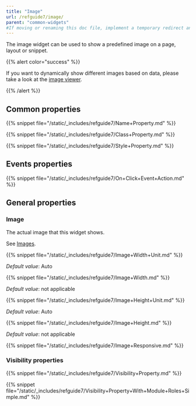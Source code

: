 ```yaml
---
title: "Image"
url: /refguide7/image/
parent: "common-widgets"
#If moving or renaming this doc file, implement a temporary redirect and let the respective team know they should update the URL in the product. See Mapping to Products for more details.
---
```



The image widget can be used to show a predefined image on a page, layout or snippet.

{{% alert color="success" %}}

If you want to dynamically show different images based on data, please take a look at the [image viewer](/refguide7/image-viewer/).

{{% /alert %}}

## Common properties

{{% snippet file="/static/_includes/refguide7/Name+Property.md" %}}

{{% snippet file="/static/_includes/refguide7/Class+Property.md" %}}

{{% snippet file="/static/_includes/refguide7/Style+Property.md" %}}

## Events properties

{{% snippet file="/static/_includes/refguide7/On+Click+Event+Action.md" %}}

## General properties

### Image

The actual image that this widget shows.

See [Images](/refguide7/images/).

{{% snippet file="/static/_includes/refguide7/Image+Width+Unit.md" %}}

_Default value_: Auto

{{% snippet file="/static/_includes/refguide7/Image+Width.md" %}}

_Default value_: not applicable

{{% snippet file="/static/_includes/refguide7/Image+Height+Unit.md" %}}

_Default value_: Auto

{{% snippet file="/static/_includes/refguide7/Image+Height.md" %}}

_Default value_: not applicable

{{% snippet file="/static/_includes/refguide7/Image+Responsive.md" %}}

### Visibility properties

{{% snippet file="/static/_includes/refguide7/Visibility+Property.md" %}}

{{% snippet file="/static/_includes/refguide7/Visibility+Property+With+Module+Roles+Simple.md" %}}
